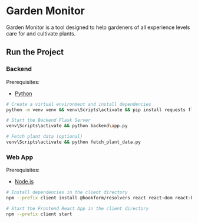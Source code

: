 # Garden Monitor

Garden Monitor is a tool designed to help gardeners of all experience levels care for and cultivate plants.

## Run the Project

### Backend

Prerequisites:
- [Python](https://www.python.org/)

```bash
# Create a virtual environment and install dependencies
python -m venv venv && venv\Scripts\activate && pip install requests flask-cors

# Start the Backend Flask Server
venv\Scripts\activate && python backend\app.py

# Fetch plant data (optional)
venv\Scripts\activate && python fetch_plant_data.py
```

### Web App

Prerequisites:
- [Node.js](https://nodejs.org/)

```bash
# Install dependencies in the client directory
npm --prefix client install @hookform/resolvers react react-dom react-hook-form react-router-dom react-scripts yup

# Start the Frontend React App in the client directory
npm --prefix client start
```
